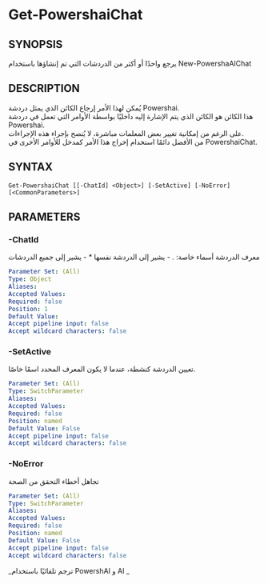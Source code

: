 ﻿---
external help file: powershai-help.xml
schema: 2.0.0
powershai: true
---

# Get-PowershaiChat

## SYNOPSIS <!--!= @#Synop !-->
يرجع واحدًا أو أكثر من الدردشات التي تم إنشاؤها باستخدام New-PowershaAIChat

## DESCRIPTION <!--!= @#Desc !-->
يُمكن لهذا الأمر إرجاع الكائن الذي يمثل دردشة Powershai.  
هذا الكائن هو الكائن الذي يتم الإشارة إليه داخليًا بواسطة الأوامر التي تعمل في دردشة Powershai.  
على الرغم من إمكانية تغيير بعض المعلمات مباشرة، لا يُنصح بإجراء هذه الإجراءات.  
من الأفضل دائمًا استخدام إخراج هذا الأمر كمدخل للأوامر الأخرى في PowershaiChat.

## SYNTAX <!--!= @#Syntax !-->

```
Get-PowershaiChat [[-ChatId] <Object>] [-SetActive] [-NoError] [<CommonParameters>]
```

## PARAMETERS <!--!= @#Params !-->

### -ChatId
معرف الدردشة
أسماء خاصة:
	. - يشير إلى الدردشة نفسها 
 	* - يشير إلى جميع الدردشات

```yml
Parameter Set: (All)
Type: Object
Aliases: 
Accepted Values: 
Required: false
Position: 1
Default Value: 
Accept pipeline input: false
Accept wildcard characters: false
```

### -SetActive
تعيين الدردشة كنشطة، عندما لا يكون المعرف المحدد اسمًا خاصًا.

```yml
Parameter Set: (All)
Type: SwitchParameter
Aliases: 
Accepted Values: 
Required: false
Position: named
Default Value: False
Accept pipeline input: false
Accept wildcard characters: false
```

### -NoError
تجاهل أخطاء التحقق من الصحة

```yml
Parameter Set: (All)
Type: SwitchParameter
Aliases: 
Accepted Values: 
Required: false
Position: named
Default Value: False
Accept pipeline input: false
Accept wildcard characters: false
```




<!--PowershaiAiDocBlockStart-->
_ترجم تلقائيًا باستخدام PowershAI و AI 
_
<!--PowershaiAiDocBlockEnd-->
